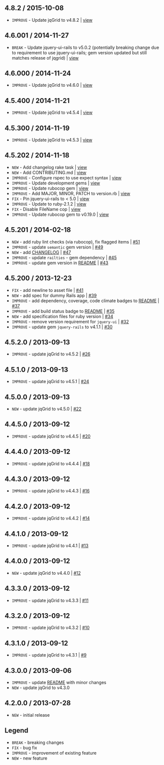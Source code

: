 
4.8.2 / 2015-10-08
--------------------

- `IMPROVE` - Update jqGrid to v4.8.2 | [view](https://github.com/jhx/gem-jqgrid-jquery-rails/commit/68bdd0c)


4.6.001 / 2014-11-27
--------------------

- `BREAK` - Update jquery-ui-rails to v5.0.2 (potentially breaking change due to requirement to use jquery-ui-rails; gem version updated but still matches release of jqgrid) | [view](https://github.com/jhx/gem-jqgrid-jquery-rails/commit/e23a49f)


4.6.000 / 2014-11-24
--------------------

- `IMPROVE` - Update jqGrid to v4.6.0 | [view](https://github.com/jhx/gem-jqgrid-jquery-rails/commit/3ce1986)


4.5.400 / 2014-11-21
--------------------

- `IMPROVE` - Update jqGrid to v4.5.4 | [view](https://github.com/jhx/gem-jqgrid-jquery-rails/commit/063c3ad)


4.5.300 / 2014-11-19
--------------------

- `IMPROVE` - Update jqGrid to v4.5.3 | [view](https://github.com/jhx/gem-jqgrid-jquery-rails/commit/65fffc8)


4.5.202 / 2014-11-18
--------------------

- `NEW` - Add changelog rake task | [view](https://github.com/jhx/gem-jqgrid-jquery-rails/commit/ecdeb3b)
- `NEW` - Add CONTRIBUTING.md | [view](https://github.com/jhx/gem-jqgrid-jquery-rails/commit/003ca97)
- `IMPROVE` - Configure rspec to use expect syntax | [view](https://github.com/jhx/gem-jqgrid-jquery-rails/commit/912dace)
- `IMPROVE` - Update development gems | [view](https://github.com/jhx/gem-jqgrid-jquery-rails/commit/6b2df95)
- `IMPROVE` - Update rubocop gem | [view](https://github.com/jhx/gem-jqgrid-jquery-rails/commit/06fadb4)
- `IMPROVE` - Add MAJOR, MINOR, PATCH to version.rb | [view](https://github.com/jhx/gem-jqgrid-jquery-rails/commit/058e5c2)
- `FIX` - Pin jquery-ui-rails to < 5.0 | [view](https://github.com/jhx/gem-jqgrid-jquery-rails/commit/ec0b369)
- `IMPROVE` - Update to ruby-2.1.2 | [view](https://github.com/jhx/gem-jqgrid-jquery-rails/commit/7f103cb)
- `FIX` - Disable FileName cop | [view](https://github.com/jhx/gem-jqgrid-jquery-rails/commit/47d5d0a)
- `IMPROVE` - Update rubocop gem to v0.19.0 | [view](https://github.com/jhx/gem-jqgrid-jquery-rails/commit/b7c6db8)


4.5.201 / 2014-02-18
--------------------

- `NEW` - add ruby lint checks (via rubocop), fix flagged items | [#51][]
- `IMPROVE` - update `semantic` gem version | [#49][]
- `NEW` - add [CHANGELOG](CHANGELOG.md) | [#47][]
- `IMPROVE` - update `railties` - gem dependency | [#45][]
- `IMPROVE` - update gem version in [README](README.md) | [#43][]


4.5.200 / 2013-12-23
--------------------

- `FIX` - add newline to asset file | [#41][]
- `NEW` - add spec for dummy Rails app | [#39][]
- `IMPROVE` - add dependency, coverage, code climate badges to [README](README.md) | [#37][]
- `IMPROVE` - add build status badge to [README](README.md) | [#35][]
- `NEW` - add specification files for ruby version | [#34][]
- `IMPROVE` - remove version requirement for `jquery-ui` | [#32][]
- `IMPROVE` - update gem `jquery-rails` to v4.1.1 | [#30][]


4.5.2.0 / 2013-09-13
--------------------

- `IMPROVE` - update jqGrid to v4.5.2 | [#26][]


4.5.1.0 / 2013-09-13
--------------------

- `IMPROVE` - update jqGrid to v4.5.1 | [#24][]


4.5.0.0 / 2013-09-13
--------------------

- `NEW` - update jqGrid to v4.5.0 | [#22][]


4.4.5.0 / 2013-09-12
--------------------

- `IMPROVE` - update jqGrid to v4.4.5 | [#20][]


4.4.4.0 / 2013-09-12
--------------------

- `IMPROVE` - update jqGrid to v4.4.4 | [#18][]


4.4.3.0 / 2013-09-12
--------------------

- `IMPROVE` - update jqGrid to v4.4.3 | [#16][]


4.4.2.0 / 2013-09-12
--------------------

- `IMPROVE` - update jqGrid to v4.4.2 | [#14][]


4.4.1.0 / 2013-09-12
--------------------

- `IMPROVE` - update jqGrid to v4.4.1 | [#13][]


4.4.0.0 / 2013-09-12
--------------------

- `NEW` - update jqGrid to v4.4.0 | [#12][]


4.3.3.0 / 2013-09-12
--------------------

- `IMPROVE` - update jqGrid to v4.3.3 | [#11][]


4.3.2.0 / 2013-09-12
--------------------

- `IMPROVE` - update jqGrid to v4.3.2 | [#10][]


4.3.1.0 / 2013-09-12
--------------------

- `IMPROVE` - update jqGrid to v4.3.1 | [#9][]


4.3.0.0 / 2013-09-06
--------------------

- `IMPROVE` - update [README](README.md) with minor changes
- `NEW` - update jqGrid to v4.3.0


4.2.0.0 / 2013-07-28
--------------------

- `NEW` - initial release


Legend
------

- `BREAK`   - breaking changes
- `FIX`     - bug fix
- `IMPROVE` - improvement of existing feature
- `NEW`     - new feature

<!--- The following link definition list is generated by PimpMyChangelog --->
[#9]: https://github.com/jhx/gem-jqgrid-jquery-rails/issues/9
[#10]: https://github.com/jhx/gem-jqgrid-jquery-rails/issues/10
[#11]: https://github.com/jhx/gem-jqgrid-jquery-rails/issues/11
[#12]: https://github.com/jhx/gem-jqgrid-jquery-rails/issues/12
[#13]: https://github.com/jhx/gem-jqgrid-jquery-rails/issues/13
[#14]: https://github.com/jhx/gem-jqgrid-jquery-rails/issues/14
[#16]: https://github.com/jhx/gem-jqgrid-jquery-rails/issues/16
[#18]: https://github.com/jhx/gem-jqgrid-jquery-rails/issues/18
[#20]: https://github.com/jhx/gem-jqgrid-jquery-rails/issues/20
[#22]: https://github.com/jhx/gem-jqgrid-jquery-rails/issues/22
[#24]: https://github.com/jhx/gem-jqgrid-jquery-rails/issues/24
[#26]: https://github.com/jhx/gem-jqgrid-jquery-rails/issues/26
[#30]: https://github.com/jhx/gem-jqgrid-jquery-rails/issues/30
[#32]: https://github.com/jhx/gem-jqgrid-jquery-rails/issues/32
[#34]: https://github.com/jhx/gem-jqgrid-jquery-rails/issues/34
[#35]: https://github.com/jhx/gem-jqgrid-jquery-rails/issues/35
[#37]: https://github.com/jhx/gem-jqgrid-jquery-rails/issues/37
[#39]: https://github.com/jhx/gem-jqgrid-jquery-rails/issues/39
[#41]: https://github.com/jhx/gem-jqgrid-jquery-rails/issues/41
[#43]: https://github.com/jhx/gem-jqgrid-jquery-rails/issues/43
[#45]: https://github.com/jhx/gem-jqgrid-jquery-rails/issues/45
[#47]: https://github.com/jhx/gem-jqgrid-jquery-rails/issues/47
[#49]: https://github.com/jhx/gem-jqgrid-jquery-rails/issues/49
[#51]: https://github.com/jhx/gem-jqgrid-jquery-rails/issues/51

